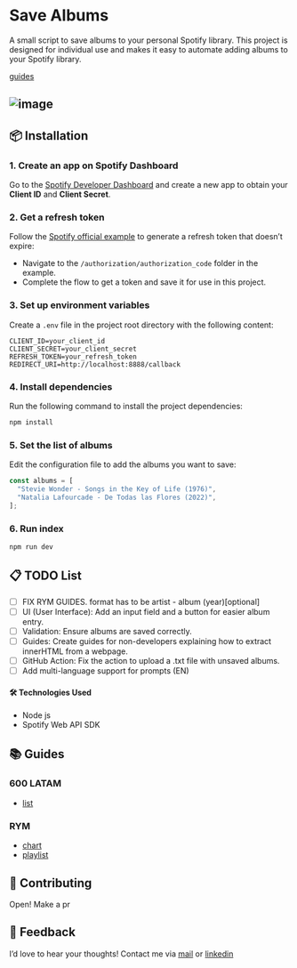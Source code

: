 # Save Albums

A small script to save albums to your personal Spotify library. This project is designed for individual use and makes it easy to automate adding albums to your Spotify library.

[guides](https://github.com/brandonporcel/spotify-save-album?tab=readme-ov-file#-guides) 
## ![image](https://github.com/user-attachments/assets/f4e83148-a018-43cc-ab59-7cf243a64a30)

## 📦 Installation

### 1. **Create an app on Spotify Dashboard**

Go to the [Spotify Developer Dashboard](https://developer.spotify.com/dashboard/) and create a new app to obtain your **Client ID** and **Client Secret**.

### 2. **Get a refresh token**

Follow the [Spotify official example](https://github.com/spotify/web-api-examples) to generate a refresh token that doesn’t expire:

- Navigate to the `/authorization/authorization_code` folder in the example.
- Complete the flow to get a token and save it for use in this project.

### 3. **Set up environment variables**

Create a `.env` file in the project root directory with the following content:

```env
CLIENT_ID=your_client_id
CLIENT_SECRET=your_client_secret
REFRESH_TOKEN=your_refresh_token
REDIRECT_URI=http://localhost:8888/callback
```

### 4. **Install dependencies**

Run the following command to install the project dependencies:

```bash
npm install
```

### 5. **Set the list of albums**

Edit the configuration file to add the albums you want to save:

```js
const albums = [
  "Stevie Wonder - Songs in the Key of Life (1976)",
  "Natalia Lafourcade - De Todas las Flores (2022)",
];
```

### 6. **Run index**

```js
npm run dev
```

## 📋 TODO List

- [ ] FIX RYM GUIDES. format has to be artist - album (year)[optional]
- [ ] UI (User Interface): Add an input field and a button for easier album entry.
- [ ] Validation: Ensure albums are saved correctly.
- [ ] Guides: Create guides for non-developers explaining how to extract innerHTML from a webpage.
- [ ] GitHub Action: Fix the action to upload a .txt file with unsaved albums.
- [ ] Add multi-language support for prompts (EN)

#### 🛠️ Technologies Used

- Node js
- Spotify Web API SDK

## 📚 Guides

### 600 LATAM
- [list](https://github.com/brandonporcel/spotify-save-album/blob/main/src/guides/600-latam/index.md)

### RYM

- [chart](https://github.com/brandonporcel/spotify-save-album/blob/main/src/guides/rym/chart/chart.md)
- [playlist](https://github.com/brandonporcel/spotify-save-album/blob/main/src/guides/rym/playlist/playlist.md)

## 📝 Contributing

Open! Make a pr

## 📝 Feedback

I’d love to hear your thoughts! Contact me via [mail](mailto:brandon7.7porcel@gmail.com) or [linkedin](https://www.linkedin.com/in/brandonporcel/)
